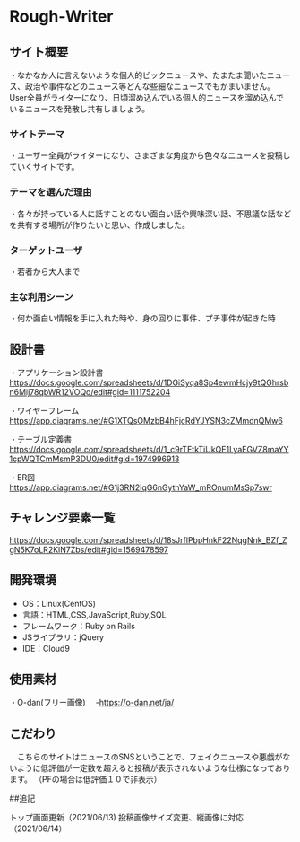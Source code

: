 # Rough-Writer

## サイト概要
・なかなか人に言えないような個人的ビックニュースや、たまたま聞いたニュース、政治や事件などのニュース等どんな些細なニュースでもかまいません。User全員がライターになり、日頃溜め込んでいる個人的ニュースを溜め込んでいるニュースを発散し共有しましょう。

### サイトテーマ
・ユーザー全員がライターになり、さまざまな角度から色々なニュースを投稿していくサイトです。　

### テーマを選んだ理由
・各々が持っている人に話すことのない面白い話や興味深い話、不思議な話などを共有する場所が作りたいと思い、作成しました。

### ターゲットユーザ
・若者から大人まで

### 主な利用シーン
・何か面白い情報を手に入れた時や、身の回りに事件、プチ事件が起きた時

## 設計書
・アプリケーション設計書
https://docs.google.com/spreadsheets/d/1DGiSyqa8Sp4ewmHcjy9tQGhrsbn6Mij78qbWR12VOQo/edit#gid=1111752204

・ワイヤーフレーム
https://app.diagrams.net/#G1XTQsOMzbB4hFjcRdYJYSN3cZMmdnQMw6

・テーブル定義書
https://docs.google.com/spreadsheets/d/1_c9rTEtkTiUkQE1LyaEGVZ8maYY1cpWQTCmMsmP3DU0/edit#gid=1974996913

・ER図
https://app.diagrams.net/#G1j3RN2IqG6nGythYaW_mROnumMsSp7swr

## チャレンジ要素一覧
https://docs.google.com/spreadsheets/d/18sJrflPbpHnkF22NqgNnk_BZf_ZgN5K7oLR2KlN7Zbs/edit#gid=1569478597

## 開発環境
- OS：Linux(CentOS)
- 言語：HTML,CSS,JavaScript,Ruby,SQL
- フレームワーク：Ruby on Rails
- JSライブラリ：jQuery
- IDE：Cloud9

## 使用素材
・O-dan(フリー画像)
　-https://o-dan.net/ja/
 
## こだわり
　こちらのサイトはニュースのSNSということで、フェイクニュースや悪戯がないように低評価が一定数を超えると投稿が表示されないような仕様になっております。
 （PFの場合は低評価１０で非表示）

##追記

トップ画面更新（2021/06/13)
投稿画像サイズ変更、縦画像に対応（2021/06/14）

